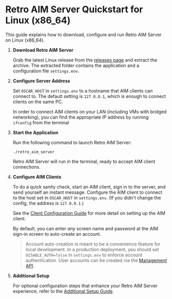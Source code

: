 # Retro AIM Server Quickstart for Linux (x86_64)

This guide explains how to download, configure and run Retro AIM Server on Linux (x86_64).

1. **Download Retro AIM Server**

   Grab the latest Linux release from the [releases page](https://github.com/mk6i/retro-aim-server/releases) and extract
   the archive. The extracted folder contains the application and a configuration file `settings.env`.

2. **Configure Server Address**

   Set `OSCAR_HOST` in `settings.env` to a hostname that AIM clients can connect to. The default setting is `127.0.0.1`,
   which is enough to connect clients on the same PC.

   In order to connect AIM clients on your LAN (including VMs with bridged networking), you can find the appropriate IP
   address by running `ifconfig` from the terminal

3. **Start the Application**

   Run the following command to launch Retro AIM Server:

   ```shell
   ./retro_aim_server
   ```

   Retro AIM Server will run in the terminal, ready to accept AIM client connections.

4. **Configure AIM Clients**

   To do a quick sanity check, start an AIM client, sign in to the server, and send yourself an instant message.
   Configure the AIM client to connect to the host set in `OSCAR_HOST` in `settings.env`. (If you didn't change the
   config, the address is `127.0.0.1`.)

   See the [Client Configuration Guide](./CLIENT.md) for more detail on setting up the AIM client.

   By default, you can enter *any* screen name and password at the AIM sign-in screen to auto-create an account.

   > Account auto-creation is meant to be a convenience feature for local development. In a production deployment, you
   should set `DISABLE_AUTH=false` in `settings.env` to enforce account authentication. User accounts can be created via
   the [Management API](../README.md#-management-api).

5. **Additional Setup**

   For optional configuration steps that enhance your Retro AIM Server experience, refer to
   the [Additional Setup Guide](./ADDITIONAL_SETUP.md).